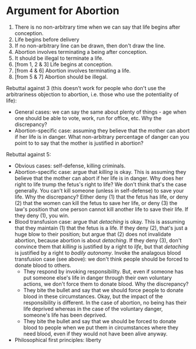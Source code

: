 # Argument for Abortion

1. There is no non-arbitrary time when we can say that life begins after conception.
2. Life begins before delivery
3. If no non-arbitrary line can be drawn, then don't draw the line.
4. Abortion involves terminating a being after conception.
5. It should be illegal to terminate a life.
6. [from 1, 2 & 3] Life begins at conception.
7. [from 4 & 6] Abortion involves terminating a life.
8. [from 5 & 7] Abortion should be illegal.

Rebuttal against 3 (this doesn't work for people who don't use the arbitrariness objection to abortion, i.e. those who use the potentiality of life):
- General cases: we can say the same about plenty of things - age when one should be able to vote, work, run for office, etc. Why the discrepancy?
- Abortion-specific case: assuming they believe that the mother can abort if her life is in danger. What non-arbitrary percentage of danger can you point to to say that the mother is justified in abortion? 

Rebuttal against 5:
- Obvious cases: self-defense, killing criminals.
- Abortion-specific case: argue that *killing* is okay. This is assuming they believe that the mother can abort if her life is in danger. Why does her right to life trump the fetus's right to life? We don't think that's the case generally. You can't kill someone (unless in self-defense) to save your life. Why the discrepancy? Either deny (1) that the fetus has life, or deny (2) that the women can kill the fetus to save her life, or deny (3) the law's position that one person cannot kill another life to save their life. If they deny (1), you win.
- Blood transfusion case: argue that *detaching* is okay. This is assuming that they maintain (1) that the fetus is a life. If they deny (2), that's just a huge blow to their position; but argue that (2) does not invalidate abortion, because abortion is about *detaching*. If they deny (3), don't convince them that *killing* is justified by a right to *life*, but that *detaching* is justified by a right to *bodily autonomy*. Invoke the analagous blood transfusion case (see above): we don't think people should be forced to donate blood to others.
    - They respond by invoking responsibility. But, even if someone has put someone else's life in danger through their own voluntary actions, we don't force them to donate blood. Why the discrepancy?
    - They bite the bullet and say that we should force people to donate blood in these circumstances. Okay, but the impact of the responsibility is different. In the case of abortion, no being has their life deprived whereas in the case of the voluntary danger, someone's life has been deprived.
    - They bite the bullet and say that we should be forced to donate blood to people when we put them in circumstances where they need blood, even if they would not have been alive anyway.
- Philosophical first principles: liberty